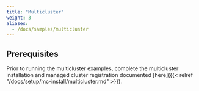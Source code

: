 ```yaml
---
title: "Multicluster"
weight: 3
aliases:
  - /docs/samples/multicluster
---
```


## Prerequisites

Prior to running the multicluster examples, complete the multicluster installation and managed cluster registration documented
[here]({{< relref "/docs/setup/mc-install/multicluster.md" >}}).
